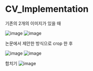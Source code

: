 # CV_Implementation

기존의 2개의 이미지가 있을 때



![image](https://user-images.githubusercontent.com/63288666/166422435-d5294659-5ec8-472e-a73c-864f7dfcd95e.png)
![image](https://user-images.githubusercontent.com/63288666/166422450-4d2b9671-cbb6-4aa4-8e7e-f87ecd0e29c5.png)




논문에서 제안한 방식으로 crop 한 후




![image](https://user-images.githubusercontent.com/63288666/166422377-72c835b6-c354-4e65-a815-f99fc3b97d29.png)
![image](https://user-images.githubusercontent.com/63288666/166422390-553bb72e-4719-4bba-9634-013499a18929.png)


합치기
![image](https://user-images.githubusercontent.com/63288666/166422397-fb956d82-d239-418c-ac09-fa7d43c858fd.png)
